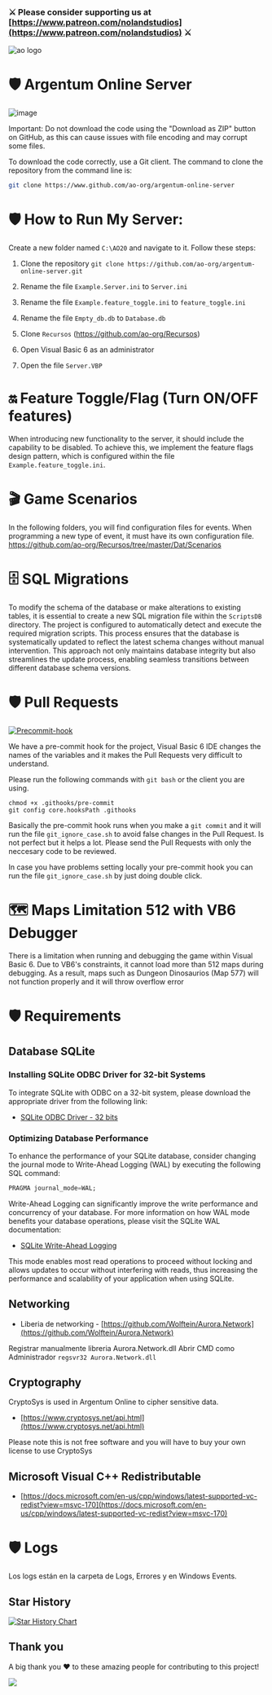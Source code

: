 ### ⚔️ Please consider supporting us at [https://www.patreon.com/nolandstudios](https://www.patreon.com/nolandstudios) ⚔️ 

![ao logo](https://www.argentumonline.com.ar/_nuxt/img/argentum20_logo.562a0aa.png)

# 🛡️ Argentum Online Server
![image](https://github.com/ao-org/argentum-online-server/assets/5874806/d0f29237-6bd3-4a90-a2d6-fc67b34f1c85)


Important: Do not download the code using the "Download as ZIP" button on GitHub, as this can cause issues with file encoding and may corrupt some files. 

To download the code correctly, use a Git client. The command to clone the repository from the command line is:

```bash
git clone https://www.github.com/ao-org/argentum-online-server
```

# 🛡️ How to Run My Server:
Create a new folder named `C:\AO20` and navigate to it. Follow these steps:

1. Clone the repository `git clone https://github.com/ao-org/argentum-online-server.git`

2. Rename the file `Example.Server.ini` to `Server.ini`

3. Rename the file `Example.feature_toggle.ini` to `feature_toggle.ini`

4. Rename the file `Empty_db.db` to `Database.db`

5. Clone `Recursos` (https://github.com/ao-org/Recursos)

6. Open Visual Basic 6 as an administrator

7. Open the file `Server.VBP`

# 🔛 Feature Toggle/Flag (Turn ON/OFF features)

When introducing new functionality to the server, it should include the capability to be disabled. To achieve this, we implement the feature flags design pattern, which is configured within the file `Example.feature_toggle.ini`.

# 🎬 Game Scenarios
In the following folders, you will find configuration files for events. When programming a new type of event, it must have its own configuration file.
https://github.com/ao-org/Recursos/tree/master/Dat/Scenarios

# 🗄️ SQL Migrations

To modify the schema of the database or make alterations to existing tables, it is essential to create a new SQL migration file within the `ScriptsDB` directory. The project is configured to automatically detect and execute the required migration scripts. This process ensures that the database is systematically updated to reflect the latest schema changes without manual intervention. This approach not only maintains database integrity but also streamlines the update process, enabling seamless transitions between different database schema versions.

# 🛡️ Pull Requests

<a href="https://imgbb.com/"><img src="https://i.ibb.co/QfZznrw/Screenshot-2023-12-02-211157.png" alt="Precommit-hook" border="0"></a>

We have a pre-commit hook for the project, Visual Basic 6 IDE changes the names of the variables and it makes the Pull Requests very difficult to understand.

Please run the following commands with `git bash` or the client you are using.

```
chmod +x .githooks/pre-commit
git config core.hooksPath .githooks
```

Basically the pre-commit hook runs when you make a `git commit` and it will run the file `git_ignore_case.sh` to avoid false changes in the Pull Request. Is not perfect but it helps a lot. Please send the Pull Requests with only the neccesary code to be reviewed.

In case you have problems setting locally your pre-commit hook you can run the file `git_ignore_case.sh` by just doing double click.

# 🗺️ Maps Limitation 512 with VB6 Debugger

There is a limitation when running and debugging the game within Visual Basic 6. Due to VB6's constraints, it cannot load more than 512 maps during debugging. As a result, maps such as Dungeon Dinosaurios (Map 577) will not function properly and it will throw overflow error

# 🛡️ Requirements

## Database SQLite

### Installing SQLite ODBC Driver for 32-bit Systems

To integrate SQLite with ODBC on a 32-bit system, please download the appropriate driver from the following link:
- [SQLite ODBC Driver - 32 bits](http://www.ch-werner.de/sqliteodbc/sqliteodbc.exe)

### Optimizing Database Performance

To enhance the performance of your SQLite database, consider changing the journal mode to Write-Ahead Logging (WAL) by executing the following SQL command:

```sql
PRAGMA journal_mode=WAL;
```

Write-Ahead Logging can significantly improve the write performance and concurrency of your database. For more information on how WAL mode benefits your database operations, please visit the SQLite WAL documentation:
- [SQLite Write-Ahead Logging](https://www.sqlite.org/wal.html)

This mode enables most read operations to proceed without locking and allows updates to occur without interfering with reads, thus increasing the performance and scalability of your application when using SQLite.

## Networking
- Liberia de networking - [https://github.com/Wolftein/Aurora.Network](https://github.com/Wolftein/Aurora.Network)

Registrar manualmente libreria Aurora.Network.dll 
Abrir CMD como Administrador `regsvr32 Aurora.Network.dll`

## Cryptography
CryptoSys is used in Argentum Online to cipher sensitive data.

- [https://www.cryptosys.net/api.html](https://www.cryptosys.net/api.html)

Please note this is not free software and you will have to buy your own license to use CryptoSys

## Microsoft Visual C++ Redistributable
- [https://docs.microsoft.com/en-us/cpp/windows/latest-supported-vc-redist?view=msvc-170](https://docs.microsoft.com/en-us/cpp/windows/latest-supported-vc-redist?view=msvc-170)

# 🛡️ Logs
Los logs están en la carpeta de Logs, Errores y en Windows Events.

## Star History

<a href="https://star-history.com/#ao-org/argentum-online-server&Date">
  <picture>
    <source media="(prefers-color-scheme: dark)" srcset="https://api.star-history.com/svg?repos=ao-org/argentum-online-server&type=Date&theme=dark" />
    <source media="(prefers-color-scheme: light)" srcset="https://api.star-history.com/svg?repos=ao-org/argentum-online-server&type=Date" />
    <img alt="Star History Chart" src="https://api.star-history.com/svg?repos=ao-org/argentum-online-server&type=Date" />
  </picture>
</a>

## Thank you

A big thank you ❤️ to these amazing people for contributing to this project!

<a href="https://github.com/ao-org/argentum-online-server/graphs/contributors">
  <img src="https://contrib.rocks/image?repo=ao-org/argentum-online-server" />
</a>




